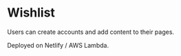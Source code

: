 # Wishlist

Users can create accounts and add content to their pages.

Deployed on Netlify / AWS Lambda.
